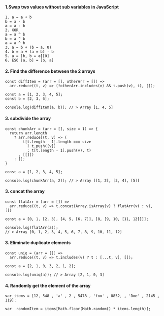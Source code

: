 #### 1.Swap two values without sub variables in JavaScript
```
1. a = a + b
b = a - b
a = a - b
2. XOR
a = a ^ b
b = a ^ b
a = a ^ b
3. a = b + (b = a, 0)
4. b = a + (a = b) - b
5. a = [b, b = a][0]
6. ES6 [a, b] = [b, a]
```
#### 2. Find the difference between the 2 arrays
```
const diffItem = (arr = [], otherArr = []) =>
  arr.reduce((t, v) => (!otherArr.includes(v) && t.push(v), t), []);

const a = [1, 2, 3, 4, 5];
const b = [2, 3, 6];

console.log(diffItem(a, b)); // > Array [1, 4, 5]
```
#### 3. subdivide the array
```
const chunkArr = (arr = [], size = 1) => {
  return arr.length
    ? arr.reduce((t, v) => (
        t[t.length - 1].length === size
          ? t.push([v])
          : t[t.length - 1].push(v), t)
      , [[]])
    : [];
}

const a = [1, 2, 3, 4, 5];

console.log(chunkArr(a, 2)); // > Array [[1, 2], [3, 4], [5]]
```
#### 3. concat the array
```
const flatArr = (arr = []) => 
  arr.reduce((t, v) => t.concat(Array.isArray(v) ? flatArr(v) : v), [])

const a = [0, 1, [2, 3], [4, 5, [6, 7]], [8, [9, 10, [11, 12]]]];

console.log(flatArr(a));
// > Array [0, 1, 2, 3, 4, 5, 6, 7, 8, 9, 10, 11, 12]
```
#### 3. Eliminate duplicate elements
```
const uniq = (arr = []) =>
  arr.reduce((t, v) => t.includes(v) ? t : [...t, v], []);

const a = [2, 1, 0, 3, 2, 1, 2];

console.log(uniq(a)); // > Array [2, 1, 0, 3]
```

#### 4. Randomly get the element of the array
```
var items = [12, 548 , 'a' , 2 , 5478 , 'foo' , 8852, , 'Doe' , 2145 , 119];

var  randomItem = items[Math.floor(Math.random() * items.length)];
```

